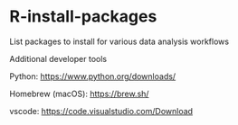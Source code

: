 # R-install-packages
List packages to install for various data analysis workflows


Additional developer tools

Python: https://www.python.org/downloads/

Homebrew (macOS): https://brew.sh/

vscode: https://code.visualstudio.com/Download

